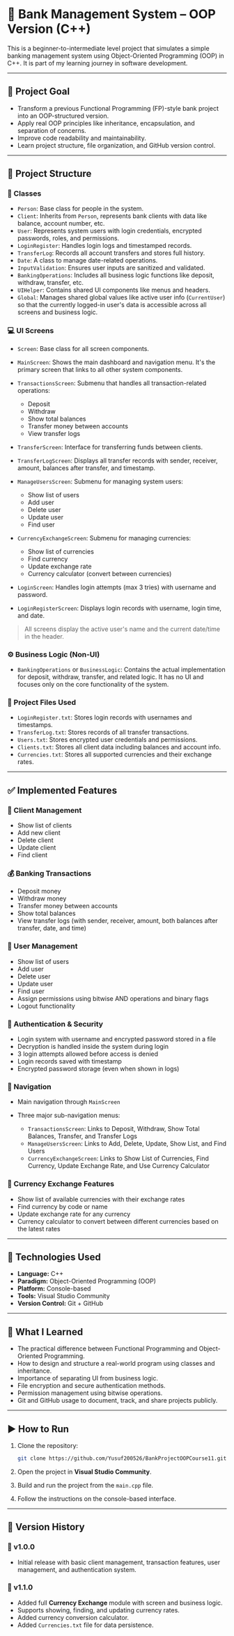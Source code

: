 # 🏦 Bank Management System – OOP Version (C++)

This is a beginner-to-intermediate level project that simulates a simple banking management system using Object-Oriented Programming (OOP) in C++. It is part of my learning journey in software development.

---

## 🌟 Project Goal

* Transform a previous Functional Programming (FP)-style bank project into an OOP-structured version.
* Apply real OOP principles like inheritance, encapsulation, and separation of concerns.
* Improve code readability and maintainability.
* Learn project structure, file organization, and GitHub version control.

---

## 🧱 Project Structure

### 👥 Classes

* `Person`: Base class for people in the system.
* `Client`: Inherits from `Person`, represents bank clients with data like balance, account number, etc.
* `User`: Represents system users with login credentials, encrypted passwords, roles, and permissions.
* `LoginRegister`: Handles login logs and timestamped records.
* `TransferLog`: Records all account transfers and stores full history.
* `Date`: A class to manage date-related operations.
* `InputValidation`: Ensures user inputs are sanitized and validated.
* `BankingOperations`: Includes all business logic functions like deposit, withdraw, transfer, etc.
* `UIHelper`: Contains shared UI components like menus and headers.
* `Global`: Manages shared global values like active user info (`CurrentUser`) so that the currently logged-in user's data is accessible across all screens and business logic.

### 💻 UI Screens

* `Screen`: Base class for all screen components.
* `MainScreen`: Shows the main dashboard and navigation menu. It's the primary screen that links to all other system components.
* `TransactionsScreen`: Submenu that handles all transaction-related operations:

  * Deposit
  * Withdraw
  * Show total balances
  * Transfer money between accounts
  * View transfer logs
* `TransferScreen`: Interface for transferring funds between clients.
* `TransferLogScreen`: Displays all transfer records with sender, receiver, amount, balances after transfer, and timestamp.
* `ManageUsersScreen`: Submenu for managing system users:

  * Show list of users
  * Add user
  * Delete user
  * Update user
  * Find user
* `CurrencyExchangeScreen`: Submenu for managing currencies:

  * Show list of currencies
  * Find currency
  * Update exchange rate
  * Currency calculator (convert between currencies)
* `LoginScreen`: Handles login attempts (max 3 tries) with username and password.
* `LoginRegisterScreen`: Displays login records with username, login time, and date.

> All screens display the active user's name and the current date/time in the header.

### ⚙️ Business Logic (Non-UI)

* `BankingOperations` or `BusinessLogic`: Contains the actual implementation for deposit, withdraw, transfer, and related logic. It has no UI and focuses only on the core functionality of the system.

### 📂 Project Files Used

* `LoginRegister.txt`: Stores login records with usernames and timestamps.
* `TransferLog.txt`: Stores records of all transfer transactions.
* `Users.txt`: Stores encrypted user credentials and permissions.
* `Clients.txt`: Stores all client data including balances and account info.
* `Currencies.txt`: Stores all supported currencies and their exchange rates.

---

## ✅ Implemented Features

### 👤 Client Management

* Show list of clients
* Add new client
* Delete client
* Update client
* Find client

### 💰 Banking Transactions

* Deposit money
* Withdraw money
* Transfer money between accounts
* Show total balances
* View transfer logs (with sender, receiver, amount, both balances after transfer, date, and time)

### 👥 User Management

* Show list of users
* Add user
* Delete user
* Update user
* Find user
* Assign permissions using bitwise AND operations and binary flags
* Logout functionality

### 🔐 Authentication & Security

* Login system with username and encrypted password stored in a file
* Decryption is handled inside the system during login
* 3 login attempts allowed before access is denied
* Login records saved with timestamp
* Encrypted password storage (even when shown in logs)

### 🔁 Navigation

* Main navigation through `MainScreen`
* Three major sub-navigation menus:

  * `TransactionsScreen`: Links to Deposit, Withdraw, Show Total Balances, Transfer, and Transfer Logs
  * `ManageUsersScreen`: Links to Add, Delete, Update, Show List, and Find Users
  * `CurrencyExchangeScreen`: Links to Show List of Currencies, Find Currency, Update Exchange Rate, and Use Currency Calculator

### 💱 Currency Exchange Features

* Show list of available currencies with their exchange rates
* Find currency by code or name
* Update exchange rate for any currency
* Currency calculator to convert between different currencies based on the latest rates

---

## 💠 Technologies Used

* **Language:** C++
* **Paradigm:** Object-Oriented Programming (OOP)
* **Platform:** Console-based
* **Tools:** Visual Studio Community
* **Version Control:** Git + GitHub

---

## 🤔 What I Learned

* The practical difference between Functional Programming and Object-Oriented Programming.
* How to design and structure a real-world program using classes and inheritance.
* Importance of separating UI from business logic.
* File encryption and secure authentication methods.
* Permission management using bitwise operations.
* Git and GitHub usage to document, track, and share projects publicly.

---

## ▶️ How to Run

1. Clone the repository:

   ```bash
   git clone https://github.com/Yusuf200526/BankProjectOOPCourse11.git
   ```
2. Open the project in **Visual Studio Community**.
3. Build and run the project from the `main.cpp` file.
4. Follow the instructions on the console-based interface.

---

## 📌 Version History

### 🔖 v1.0.0

* Initial release with basic client management, transaction features, user management, and authentication system.

### 🔖 v1.1.0

* Added full **Currency Exchange** module with screen and business logic.
* Supports showing, finding, and updating currency rates.
* Added currency conversion calculator.
* Added `Currencies.txt` file for data persistence.
